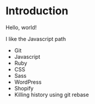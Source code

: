 Introduction
==========

Hello, world!

I like the Javascript path

* Git
* Javascript
* Ruby
* CSS
* Sass
* WordPress
* Shopify
* Killing history using git rebase
